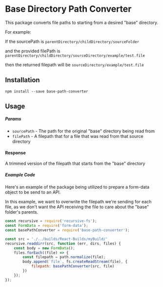 # Base Directory Path Converter

This package converts file paths to starting from a desired "base" directory.

For example:

If the sourcePath is `parentDirectory/childDirectory/sourceFolder` 

and the provided filePath is `parentDirectory/childDirectory/sourceDirectory/example/test.file`

then the returned filepath will be `sourceDirectory/example/test.file`

## Installation

```
npm install --save base-path-converter
```

## Usage

##### Params
* `sourcePath` - The path for the original "base" directory being read from
* `filePath` - A filepath that for a file that was read from that source directory

#### Response
A trimmed version of the filepath that starts from the "base" directory

##### Example Code
Here's an example of the package being utilized to prepare a form-data object to be send to an API.

In this example, we want to overwrite the filepath we're sending for each file, as we don't want the API receiving the file to care about the "base" folder's parents.

```javascript
const recursive = require('recursive-fs');
const FormData = require('form-data');
const basePathConverter = require('base-path-converter');

const src = './../builds/React-Builds/myBuild/'
recursive.readdirr(src, function (err, dirs, files) {
    const body = new FormData();
    files.forEach((file) => {
        const filepath = path.normalize(file);
        body.append(`file`, fs.createReadStream(file), {
            filepath: basePathConverter(src, file)
        })
    });
});
```
